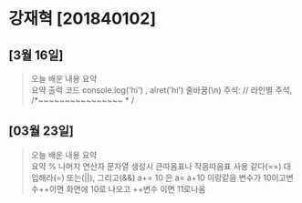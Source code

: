 # 강재혁 [201840102]
## [3월 16일]
>오늘 배운 내용 요약 <br/>
>요약  출력 코드 console.log('hi') , alret('hi')
줄바꿈(\n)
주석: //
라인별 주석, /*~~~~~~~~~~~~~~~~ * /

## [03월 23일]

>오늘 배운 내용 요약 <br/>
>요약  % 나머지 연산자
> 문자열 생성시 큰따옴표나 작음따옴표 사용
>  같다(==) 대입해라(=)
 또는(||), 그리고(&&)
 a+= 10 은 a= a+10 이랑같음 
 변수가 10이고변수++이면 화면에 10로 나오고 ++변수 이면 11로나옴


